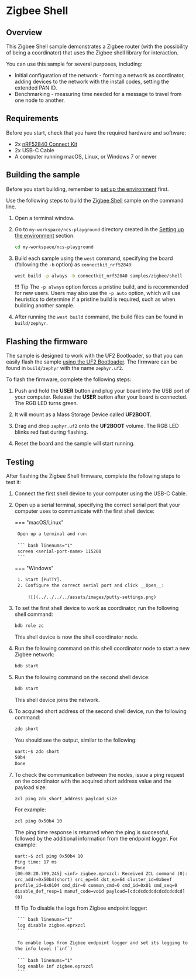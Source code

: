 # Zigbee Shell

## Overview

This Zigbee Shell sample demonstrates a Zigbee router (with the possibility of being a coordinator) that uses the Zigbee shell library for interaction.

You can use this sample for several purposes, including:

- Initial configuration of the network - forming a network as coordinator, adding devices to the network with the install codes, setting the extended PAN ID.
- Benchmarking - measuring time needed for a message to travel from one node to another.

## Requirements

Before you start, check that you have the required hardware and software:

- 2x [nRF52840 Connect Kit](https://makerdiary.com/products/nrf52840-connectkit)
- 2x USB-C Cable
- A computer running macOS, Linux, or Windows 7 or newer

## Building the sample

Before you start building, remember to [set up the environment](../../setup.md) first.

Use the following steps to build the [Zigbee Shell] sample on the command line.

1. Open a terminal window.

2. Go to `my-workspace/ncs-playground` directory created in the [Setting up the environment](../../setup.md#get-the-code) section.

    ``` bash linenums="1"
    cd my-workspace/ncs-playground
    ```

3. Build each sample using the `west` command, specifying the board (following the `-b` option) as `connectkit_nrf52840`:

    ``` bash linenums="1"
    west build -p always -b connectkit_nrf52840 samples/zigbee/shell
    ``` 

    !!! Tip
        The `-p always` option forces a pristine build, and is recommended for new users. Users may also use the `-p auto` option, which will use heuristics to determine if a pristine build is required, such as when building another sample.

4. After running the `west build` command, the build files can be found in `build/zephyr`.

## Flashing the firmware

The sample is designed to work with the UF2 Bootloader, so that you can easily flash the sample [using the UF2 Bootloader](../../../../programming/uf2boot.md). The firmware can be found in `build/zephyr` with the name `zephyr.uf2`.

To flash the firmware, complete the following steps:

1. Push and hold the __USER__ button and plug your board into the USB port of your computer. Release the __USER__ button after your board is connected. The RGB LED turns green.

2. It will mount as a Mass Storage Device called __UF2BOOT__.

3. Drag and drop `zephyr.uf2` onto the __UF2BOOT__ volume. The RGB LED blinks red fast during flashing.

4. Reset the board and the sample will start running.

## Testing

After flashing the Zigbee Shell firmware, complete the following steps to test it:

1. Connect the first shell device to your computer using the USB-C Cable.

2. Open up a serial terminal, specifying the correct serial port that your computer uses to communicate with the first shell device:

    === "macOS/Linux"

        Open up a terminal and run:

        ``` bash linenums="1"
        screen <serial-port-name> 115200
        ```

    === "Windows"

        1. Start [PuTTY].
        2. Configure the correct serial port and click __Open__:

            ![](../../../../assets/images/putty-settings.png)

3. To set the first shell device to work as coordinator, run the following shell command:

    ``` bash linenums="1"
    bdb role zc
    ```

    This shell device is now the shell coordinator node.

4. Run the following command on this shell coordinator node to start a new Zigbee network:

    ``` bash linenums="1"
    bdb start
    ```

5. Run the following command on the second shell device:

    ``` bash linenums="1"
    bdb start
    ```

    This shell device joins the network.

6. To acquired short address of the second shell device, run the following command:

    ``` bash linenums="1"
    zdo short
    ```

    You should see the output, similar to the following:

    ``` {.bash .no-copy linenums="1" }
    uart:~$ zdo short
    50b4
    Done
    ```

7. To check the communication between the nodes, issue a ping request on the coordinator with the acquired short address value and the payload size:

    ``` { .bash .no-copy linenume="1" }
    zcl ping zdo_short_address payload_size
    ```

    For example:

    ``` bash linenums="1"
    zcl ping 0x50b4 10
    ```

    The ping time response is returned when the ping is successful, followed by the additional information from the endpoint logger. For example:

    ``` { .bash .no-copy linenume="1" }
    uart:~$ zcl ping 0x50b4 10
    Ping time: 17 ms
    Done
    [00:08:20.789,245] <inf> zigbee.eprxzcl: Received ZCL command (0): src_addr=0x50b4(short) src_ep=64 dst_ep=64 cluster_id=0xbeef profile_id=0x0104 cmd_dir=0 common_cmd=0 cmd_id=0x01 cmd_seq=0 disable_def_resp=1 manuf_code=void payload=[cdcdcdcdcdcdcdcdcdcd] (0)
    ```

    !!! Tip
        To disable the logs from Zigbee endpoint logger:

        ``` bash linenums="1"
        log disable zigbee.eprxzcl
        ```

        To enable logs from Zigbee endpoint logger and set its logging to the info level (`inf`)

        ``` bash linenums="1"
        log enable inf zigbee.eprxzcl
        ```

[Zigbee Shell]: https://github.com/makerdiary/ncs-playground/tree/main/samples/zigbee/shell
[PuTTY]: https://apps.microsoft.com/store/detail/putty/XPFNZKSKLBP7RJ
